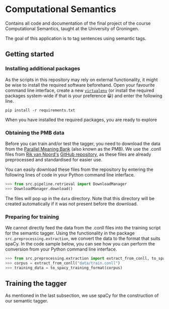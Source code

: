 # Computational Semantics
Contains all code and documentation of the final project of the course
 Computational Semantics, taught at the University of Groningen.
 
The goal of this application is to tag sentences using semantic tags.

## Getting started

### Installing additional packages

As the scripts in this repository may rely on external functionality,
it might be wise to install the required software beforehand. Open your
 favourite command line interface, create a new [`virtualenv`](
 https://docs.python.org/3/library/venv.html) (or
 install the required packages system-wide if that is your preference 😀)
 and enter the following line.
 
 ```shell script
pip install -r requirements.txt
```

When you have installed the required packages, you are ready to explore


### Obtaining the PMB data

Before you can train and/or test the tagger, you need to download the
 data from the [Parallel Meaning Bank](https://pmb.let.rug.nl/) (also
  known as the PMB). We use
  the .conll files from [Rik van Noord's](http://www.rikvannoord.nl/)
   [GitHub repository](https://github.com/RikVN/DRS_parsing), as these
    files are already preprocessed and standardised for easier use.
    
You can easily download these files from the repository by entering the
following lines of code in your Python command line interface.

```python
>>> from src.pipeline.retrieval import DownloadManager
>>> DownloadManager.download()
```

The files will pop up in the `data` directory. Note that this directory
will be created automatically if it was not present before the download.

### Preparing for training

We cannot directly feed the data from the .conll files into the training
script for the semantic tagger. Using the functionality in
the package `src.preprocessing.extraction`, we convert the data
to the format that suits spaCy. In the code sample below, you can see 
how you can perform the conversion from your Python command line interface.

```python
>>> from src.preprocessing.extraction import extract_from_conll, to_spacy_training_format
>>> corpus = extract_from_conll("data/train.conll")
>>> training_data = to_spacy_training_format(corpus)
```
## Training the tagger

As mentioned in the last subsection, we use spaCy for the construction
of our semantic tagger.
